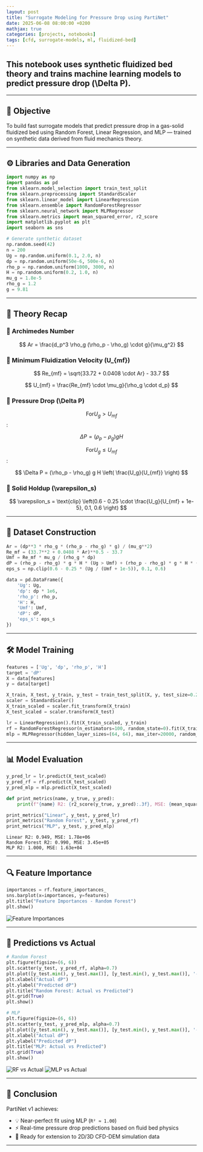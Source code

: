 ```yaml
---
layout: post
title: "Surrogate Modeling for Pressure Drop using PartiNet"
date: 2025-06-08 08:00:00 +0200
mathjax: true
categories: [projects, notebooks]
tags: [cfd, surrogate-models, ml, fluidized-bed]
---
```


## This notebook uses synthetic fluidized bed theory and trains machine learning models to predict pressure drop \(\Delta P\).

---

## 🧪 Objective

To build fast surrogate models that predict pressure drop in a gas-solid fluidized bed using Random Forest, Linear Regression, and MLP — trained on synthetic data derived from fluid mechanics theory.

---

## ⚙️ Libraries and Data Generation

```python
import numpy as np
import pandas as pd
from sklearn.model_selection import train_test_split
from sklearn.preprocessing import StandardScaler
from sklearn.linear_model import LinearRegression
from sklearn.ensemble import RandomForestRegressor
from sklearn.neural_network import MLPRegressor
from sklearn.metrics import mean_squared_error, r2_score
import matplotlib.pyplot as plt
import seaborn as sns
```

```python
# Generate synthetic dataset
np.random.seed(42)
n = 200
Ug = np.random.uniform(0.1, 2.0, n)
dp = np.random.uniform(50e-6, 500e-6, n)
rho_p = np.random.uniform(1000, 3000, n)
H = np.random.uniform(0.2, 1.0, n)
mu_g = 1.8e-5
rho_g = 1.2
g = 9.81
```

---

## 📘 Theory Recap

### 🔹 Archimedes Number

$$
Ar = \frac{d_p^3 \rho_g (\rho_p - \rho_g) \cdot g}{\mu_g^2}
$$

### 🔹 Minimum Fluidization Velocity \(U_{mf}\)

$$
Re_{mf} = \sqrt{33.72 + 0.0408 \cdot Ar} - 33.7
$$

$$
U_{mf} = \frac{Re_{mf} \cdot \mu_g}{\rho_g \cdot d_p}
$$

### 🔹 Pressure Drop \(\Delta P\)

$$\text{For} U_g > U_{mf}$$:

$$
\Delta P = (\rho_p - \rho_g) g H
$$

$$\text{For} U_g \leq U_{mf}$$:

$$
\Delta P = (\rho_p - \rho_g) g H \left( \frac{U_g}{U_{mf}} \right)
$$

### 🔹 Solid Holdup \(\varepsilon_s\)

$$
\varepsilon_s = \text{clip} \left(0.6 - 0.25 \cdot \frac{U_g}{U_{mf} + 1e-5}, 0.1, 0.6 \right)
$$

---


## 🧲 Dataset Construction

```python
Ar = (dp**3 * rho_g * (rho_p - rho_g) * g) / (mu_g**2)
Re_mf = (33.7**2 + 0.0408 * Ar)**0.5 - 33.7
Umf = Re_mf * mu_g / (rho_g * dp)
dP = (rho_p - rho_g) * g * H * (Ug > Umf) + (rho_p - rho_g) * g * H * (Ug <= Umf) * (Ug / Umf)
eps_s = np.clip(0.6 - 0.25 * (Ug / (Umf + 1e-5)), 0.1, 0.6)
```

```python
data = pd.DataFrame({
    'Ug': Ug,
    'dp': dp * 1e6,
    'rho_p': rho_p,
    'H': H,
    'Umf': Umf,
    'dP': dP,
    'eps_s': eps_s
})
```

---

## 🛠️ Model Training

```python
features = ['Ug', 'dp', 'rho_p', 'H']
target = 'dP'
X = data[features]
y = data[target]

X_train, X_test, y_train, y_test = train_test_split(X, y, test_size=0.2, random_state=0)
scaler = StandardScaler()
X_train_scaled = scaler.fit_transform(X_train)
X_test_scaled = scaler.transform(X_test)
```

```python
lr = LinearRegression().fit(X_train_scaled, y_train)
rf = RandomForestRegressor(n_estimators=100, random_state=0).fit(X_train_scaled, y_train)
mlp = MLPRegressor(hidden_layer_sizes=(64, 64), max_iter=20000, random_state=0).fit(X_train_scaled, y_train)
```

---

## 📊 Model Evaluation

```python
y_pred_lr = lr.predict(X_test_scaled)
y_pred_rf = rf.predict(X_test_scaled)
y_pred_mlp = mlp.predict(X_test_scaled)

def print_metrics(name, y_true, y_pred):
    print(f"{name} R2: {r2_score(y_true, y_pred):.3f}, MSE: {mean_squared_error(y_true, y_pred):.2e}")

print_metrics("Linear", y_test, y_pred_lr)
print_metrics("Random Forest", y_test, y_pred_rf)
print_metrics("MLP", y_test, y_pred_mlp)
```

```
Linear R2: 0.949, MSE: 1.78e+06  
Random Forest R2: 0.990, MSE: 3.45e+05  
MLP R2: 1.000, MSE: 1.63e+04
```

---

## 🔍 Feature Importance

```python
importances = rf.feature_importances_
sns.barplot(x=importances, y=features)
plt.title("Feature Importances - Random Forest")
plt.show()
```

![Feature Importances](/assets/notebooks/PartiNet_v1_FluBedSurrogate_files/PartiNet_v1_FluBedSurrogate_12_0.png)

---

## 🎯 Predictions vs Actual

```python
# Random Forest
plt.figure(figsize=(6, 6))
plt.scatter(y_test, y_pred_rf, alpha=0.7)
plt.plot([y_test.min(), y_test.max()], [y_test.min(), y_test.max()], '--r')
plt.xlabel("Actual dP")
plt.ylabel("Predicted dP")
plt.title("Random Forest: Actual vs Predicted")
plt.grid(True)
plt.show()

# MLP
plt.figure(figsize=(6, 6))
plt.scatter(y_test, y_pred_mlp, alpha=0.7)
plt.plot([y_test.min(), y_test.max()], [y_test.min(), y_test.max()], '--r')
plt.xlabel("Actual dP")
plt.ylabel("Predicted dP")
plt.title("MLP: Actual vs Predicted")
plt.grid(True)
plt.show()
```

![RF vs Actual](/assets/notebooks/PartiNet_v1_FluBedSurrogate_files/PartiNet_v1_FluBedSurrogate_13_0.png)
![MLP vs Actual](/assets/notebooks/PartiNet_v1_FluBedSurrogate_files/PartiNet_v1_FluBedSurrogate_13_1.png)

---

## 🧫 Conclusion

PartiNet v1 achieves:

* 💡 Near-perfect fit using MLP (`R² ≈ 1.00`)
* ⚡ Real-time pressure drop predictions based on fluid bed physics
* 🚀 Ready for extension to 2D/3D CFD-DEM simulation data

---

